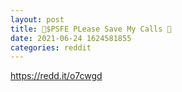 ```yaml
--- 
layout: post 
title: 🚀$PSFE PLease Save My Calls 🚀 
date: 2021-06-24 1624581855 
categories: reddit 
--- 
```

https://redd.it/o7cwgd